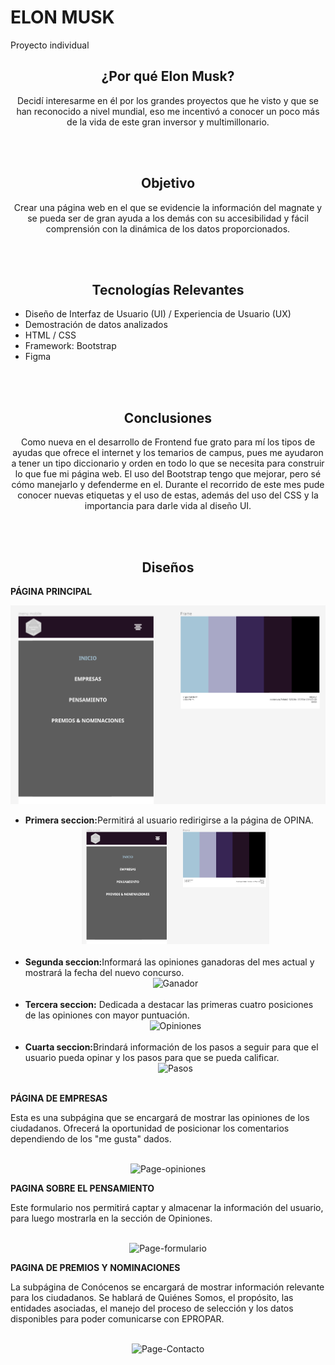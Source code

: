 <h1> ELON MUSK</h1>
<p>Proyecto individual</p>


<h2 align="center">¿Por qué Elon Musk?</h2>

<p align="center">Decidí interesarme en él por los grandes proyectos que he visto y que se han reconocido a nivel mundial, eso me incentivó a conocer un poco más de la vida de este gran inversor y multimillonario.</p><br/><br/>

<h2 align="center">Objetivo</h2>

<p align="center"> Crear una página web en el que se evidencie la información del magnate y se pueda ser de gran ayuda a los demás con su accesibilidad y fácil comprensión con la dinámica de los datos proporcionados.</p>

<br/><br/>
<h2 align="center">Tecnologías Relevantes</h2>

<ul>
  <li>Diseño de Interfaz de Usuario (UI) / Experiencia de Usuario (UX)</li>
  <li>Demostración de datos analizados</li>
  <li>HTML / CSS</li>
  <li>Framework: Bootstrap</li>
  <li>Figma</li>
</ul>

<br/><br/>
<h2 align="center"> Conclusiones</h2>
<p align="center">Como nueva en el desarrollo de Frontend fue grato para mí los tipos de ayudas que ofrece el internet y los temarios de campus, pues me ayudaron a tener un tipo diccionario y orden en todo lo que se necesita para construir lo que fue mi página web. El uso del Bootstrap tengo que mejorar, pero sé cómo manejarlo y defenderme en el. Durante el recorrido de este mes pude conocer nuevas etiquetas y el uso de estas, además del uso del CSS y la importancia para darle vida al diseño UI.</p>

<br/><br/>
<h2 align="center"> Diseños</h2>

<b>PÁGINA PRINCIPAL</b>

  ![Menu y plaeta de colores](img/paleta.png)
  <ul>
    <li><b>Primera seccion:</b>Permitirá al usuario redirigirse a la página de OPINA.<br/> 
      <div align="center"><img src="img/paleta.png" alt="Hero" style="width: 300px;" /></div> 
    </li><br/>
    <li><b>Segunda seccion:</b>Informará las opiniones ganadoras del mes actual y mostrará la fecha del nuevo concurso.<br/> 
      <div align="center"><img src="imagen-readme/Ganador.png" alt="Ganador" style="width: 300px;" /></div> 
    </li><br/>
    <li><b>Tercera seccion:</b> Dedicada a destacar las primeras cuatro posiciones de las opiniones con mayor puntuación.<br/> 
      <div align="center"><img src="imagen-readme/Opinion.png" alt="Opiniones" style="width: 300px;" /> </div> 
    </li><br/>
    <li><b>Cuarta seccion:</b>Brindará información de los pasos a seguir para que el usuario pueda opinar y los pasos para que se pueda calificar.<br/>
      <div align="center"><img src="imagen-readme/Pasos.png" alt="Pasos" style="width: 300px;" /></div> 
    </li><br/>
  </ul>

<b>PÁGINA DE EMPRESAS</b>

<p>Esta es una subpágina que se encargará de mostrar las opiniones de los ciudadanos. Ofrecerá la oportunidad de posicionar los comentarios dependiendo de los "me gusta" dados.</p>
<br/>
<div align="center"><img src="imagen-readme/page_opiniones.png" alt="Page-opiniones" style="width: 300px;" /></div>


<b>PAGINA SOBRE EL PENSAMIENTO</b>

<p>Este formulario nos permitirá captar y almacenar la información del usuario, para luego mostrarla en la sección de Opiniones.</p>
<br/>
<div align="center"><img src="imagen-readme/page_formulario.png" alt="Page-formulario" style="width: 300px;" /></div>

<b>PAGINA DE PREMIOS Y NOMINACIONES</b>

<p>La subpágina de Conócenos se encargará de mostrar información relevante para los ciudadanos. Se hablará de Quiénes Somos, el propósito, las entidades asociadas, el manejo del proceso de selección y los datos disponibles para poder comunicarse con EPROPAR.</p>
<br/>
<div align="center"><img src="imagen-readme/page_contacto.png" alt="Page-Contacto" style="width: 300px;" /></div>


